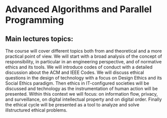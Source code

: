 # Advanced Algorithms and Parallel Programming
## Main lectures topics:


The course will cover different topics both from and theoretical and a more practical point of
view. We will start with a broad analysis of the concept of responsibility, in particular in an
engineering perspective, and of normative ethics and its tools. We will introduce codes of
conduct with a detailed discussion about the ACM and IEEE Codes. We will discuss ethical
questions in the design of technology with a focus on Design Ethics and its Social Ethics
paradigm. Then ethics in IT-configured societies will be discussed and technology as
the instrumentation of human action will be presented. Within this context we will focus:
on information flow, privacy, and surveillance, on digital intellectual property and on
digital order. Finally the ethical cycle will be presented as a tool to analyze and solve illstructured ethical problems.